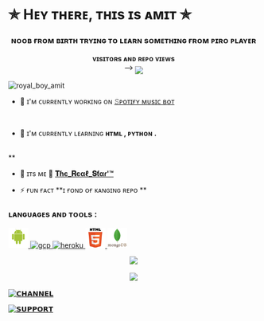

<h1>✯ Hᴇʏ ᴛʜᴇʀᴇ, ᴛʜɪs ɪs ᴀᴍɪᴛ ✯ </h1>
<h3 align="center">ɴᴏᴏʙ ғʀᴏᴍ  ʙɪʀᴛʜ ᴛʀʏɪɴɢ ᴛᴏ ʟᴇᴀʀɴ sᴏᴍᴇᴛʜɪɴɢ ғʀᴏᴍ ᴘɪʀᴏ ᴘʟᴀʏᴇʀ</h3>
<p align="center">
    <b>ᴠɪsɪᴛᴏʀs ᴀɴᴅ ʀᴇᴘᴏ ᴠɪᴇᴡs</b><br>
 -->    <img align="middle" src="https://profile-counter.glitch.me/royalboycoder/count.svg" />
</p>

<p align="left"> <img src="https://komarev.com/ghpvc/?username=royalboycoder&label=ᴘʀᴏғɪʟᴇ%20ᴠɪᴇᴡs&color=0e75b6&style=flat" alt="royal_boy_amit" /> </p>


- 🔭 ɪ'ᴍ ᴄᴜʀʀᴇɴᴛʟʏ ᴡᴏʀᴋɪɴɢ ᴏɴ [𝚂ᴘᴏᴛɪғʏ ᴍᴜsɪᴄ ʙᴏᴛ](https://t.me/royalmusic31bot) 
<br>

- 🌱 ɪ'ᴍ ᴄᴜʀʀᴇɴᴛʟʏ  ʟᴇᴀʀɴɪɴɢ  **ʜᴛᴍʟ , ᴘʏᴛʜᴏɴ .**

<br>**
- 🥀 ɪᴛs ᴍᴇ 🤑 **[𝐓ɦє_𝐑єαℓ_𝐒ƭαɾ'™](https://t.me/royal_boy_coder)**

- ⚡ ғᴜɴ  ғᴀᴄᴛ  **ɪ ғᴏɴᴅ ᴏғ ᴋᴀɴɢɪɴɢ ʀᴇᴘᴏ **

<h3 align="left">ʟᴀɴɢᴜᴀɢᴇs   ᴀɴᴅ ᴛᴏᴏʟs :</h3>
<p align="left"> <a href="https://developer.android.com" target="_blank" rel="noreferrer"> <img src="https://raw.githubusercontent.com/devicons/devicon/master/icons/android/android-original-wordmark.svg" alt="android" width="40" height="40"/> </a> <a href="https://cloud.google.com" target="_blank" rel="noreferrer"> <img src="https://www.vectorlogo.zone/logos/google_cloud/google_cloud-icon.svg" alt="gcp" width="40" height="40"/> </a> <a href="https://heroku.com" target="_blank" rel="noreferrer"> <img src="https://www.vectorlogo.zone/logos/heroku/heroku-icon.svg" alt="heroku" width="40" height="40"/> </a> <a href="https://www.w3.org/html/" target="_blank" rel="noreferrer"> <img src="https://raw.githubusercontent.com/devicons/devicon/master/icons/html5/html5-original-wordmark.svg" alt="html5" width="40" height="40"/> </a> <a href="https://www.mongodb.com/" target="_blank" rel="noreferrer"> <img src="https://raw.githubusercontent.com/devicons/devicon/master/icons/mongodb/mongodb-original-wordmark.svg" alt="mongodb" width="40" height="40"/> </a> </p>
<p align="center"><a href="https://github.com/royalboycoder"><img src="https://github-readme-stats.vercel.app/api?username=royalboycoder&show_icons=true&theme=radical"></a></p>
<p align="center"><a href="https://github.com/royalboycoder"><img src="https://github-readme-stats.vercel.app/api/top-langs/?username=royalboycoder&theme=radical&layout=compact"></a></p>


 [![𝗖𝗛𝗔𝗡𝗡𝗘𝗟](https://img.shields.io/badge/Channel-1b77FF.svg?style=for-the-badge&logo=telegram)](https://t.me/royalkifeelings_12) 

[![𝗦𝗨𝗣𝗣𝗢𝗥𝗧](https://img.shields.io/badge/Support-1b77FF.svg?style=for-the-badge&logo=telegram)](https://t.me/royalkifeelings)

